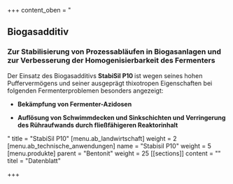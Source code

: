 +++
content_oben = "<h2>Biogasadditiv</h2><h3>Zur Stabilisierung von Prozessabläufen in Biogasanlagen und zur Verbesserung der Homogenisierbarkeit des Fermenters</h3><p>Der Einsatz des Biogasadditivs <strong>StabiSil P10 </strong>ist wegen seines hohen Puffervermögens und seiner ausgeprägt thixotropen Eigenschaften bei folgenden Fermenterproblemen besonders angezeigt:</p><ul><li><p><strong>Bekämpfung von Fermenter-Azidosen</strong></p></li><li><p><strong>Auflösung von Schwimmdecken und Sinkschichten und Verringerung des Rühraufwands durch fließfähigeren Reaktorinhalt</strong></p></li></ul>"
title = "StabiSil P10"
[menu.ab_landwirtschaft]
weight = 2
[menu.ab_technische_anwendungen]
name = "Stabisil P10"
weight = 5
[menu.produkte]
parent = "Bentonit"
weight = 25
[[sections]]
content = ""
titel = "Datenblatt"

+++
